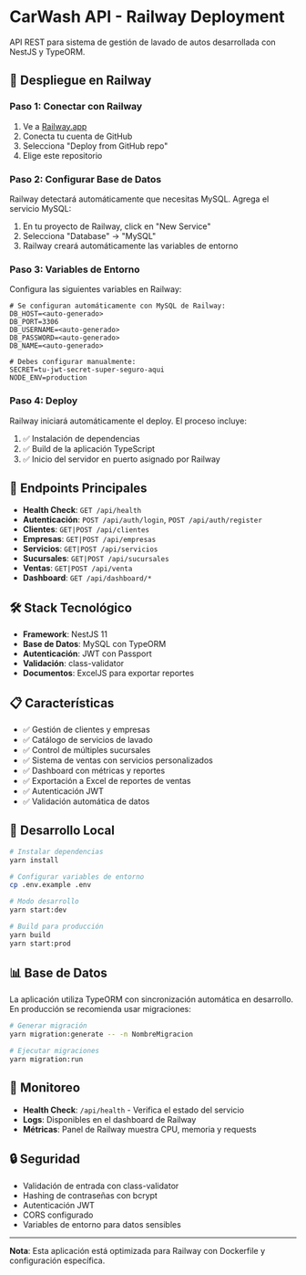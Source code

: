# CarWash API - Railway Deployment

API REST para sistema de gestión de lavado de autos desarrollada con NestJS y TypeORM.

## 🚀 Despliegue en Railway

### Paso 1: Conectar con Railway

1. Ve a [Railway.app](https://railway.app)
2. Conecta tu cuenta de GitHub
3. Selecciona "Deploy from GitHub repo"
4. Elige este repositorio

### Paso 2: Configurar Base de Datos

Railway detectará automáticamente que necesitas MySQL. Agrega el servicio MySQL:

1. En tu proyecto de Railway, click en   "New Service"
2. Selecciona "Database" → "MySQL"
3. Railway creará automáticamente las variables de entorno

### Paso 3: Variables de Entorno

Configura las siguientes variables en Railway:

```env
# Se configuran automáticamente con MySQL de Railway:
DB_HOST=<auto-generado>
DB_PORT=3306
DB_USERNAME=<auto-generado>
DB_PASSWORD=<auto-generado>
DB_NAME=<auto-generado>

# Debes configurar manualmente:
SECRET=tu-jwt-secret-super-seguro-aqui
NODE_ENV=production
```

### Paso 4: Deploy

Railway iniciará automáticamente el deploy. El proceso incluye:

1. ✅ Instalación de dependencias
2. ✅ Build de la aplicación TypeScript
3. ✅ Inicio del servidor en puerto asignado por Railway

## 📡 Endpoints Principales

- **Health Check**: `GET /api/health`
- **Autenticación**: `POST /api/auth/login`, `POST /api/auth/register`
- **Clientes**: `GET|POST /api/clientes`
- **Empresas**: `GET|POST /api/empresas`
- **Servicios**: `GET|POST /api/servicios`
- **Sucursales**: `GET|POST /api/sucursales`
- **Ventas**: `GET|POST /api/venta`
- **Dashboard**: `GET /api/dashboard/*`

## 🛠️ Stack Tecnológico

- **Framework**: NestJS 11
- **Base de Datos**: MySQL con TypeORM
- **Autenticación**: JWT con Passport
- **Validación**: class-validator
- **Documentos**: ExcelJS para exportar reportes

## 📋 Características

- ✅ Gestión de clientes y empresas
- ✅ Catálogo de servicios de lavado
- ✅ Control de múltiples sucursales
- ✅ Sistema de ventas con servicios personalizados
- ✅ Dashboard con métricas y reportes
- ✅ Exportación a Excel de reportes de ventas
- ✅ Autenticación JWT
- ✅ Validación automática de datos

## 🔧 Desarrollo Local

```bash
# Instalar dependencias
yarn install

# Configurar variables de entorno
cp .env.example .env

# Modo desarrollo
yarn start:dev

# Build para producción
yarn build
yarn start:prod
```

## 📊 Base de Datos

La aplicación utiliza TypeORM con sincronización automática en desarrollo. En producción se recomienda usar migraciones:

```bash
# Generar migración
yarn migration:generate -- -n NombreMigracion

# Ejecutar migraciones
yarn migration:run
```

## 🏥 Monitoreo

- **Health Check**: `/api/health` - Verifica el estado del servicio
- **Logs**: Disponibles en el dashboard de Railway
- **Métricas**: Panel de Railway muestra CPU, memoria y requests

## 🔒 Seguridad

- Validación de entrada con class-validator
- Hashing de contraseñas con bcrypt
- Autenticación JWT
- CORS configurado
- Variables de entorno para datos sensibles

---

**Nota**: Esta aplicación está optimizada para Railway con Dockerfile y configuración específica.